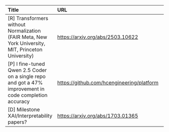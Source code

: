 | Title                                                                                                  | URL                                       |   Score | Date                |
|:-------------------------------------------------------------------------------------------------------|:------------------------------------------|--------:|:--------------------|
| [R] Transformers without Normalization (FAIR Meta, New York University, MIT, Princeton University)     | https://arxiv.org/abs/2503.10622          |     254 | 2025-03-15 10:30:09 |
| [P] I fine-tuned Qwen 2.5 Coder on a single repo and got a 47% improvement in code completion accuracy | https://github.com/hcengineering/platform |      65 | 2025-03-17 17:25:16 |
| [D] Milestone XAI/Interpretability papers?                                                             | https://arxiv.org/abs/1703.01365          |      41 | 2025-03-17 01:36:19 |